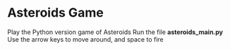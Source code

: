 # Asteroids Game
 Play the Python version game of Asteroids
 Run the file **asteroids_main.py**
 Use the arrow keys to move around, and space to fire
